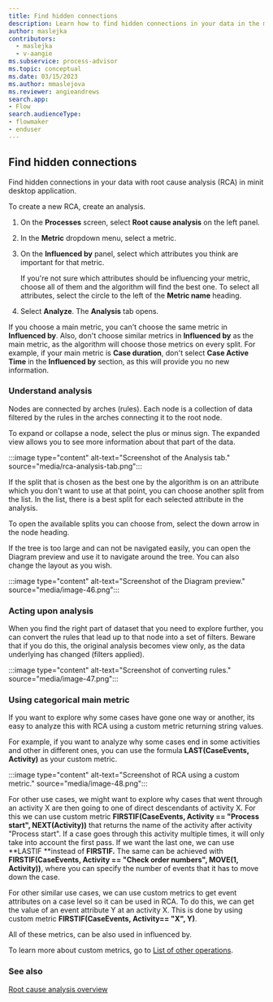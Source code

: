 ```yaml
---
title: Find hidden connections
description: Learn how to find hidden connections in your data in the minit desktop application.
author: maslejka
contributors:
  - maslejka
  - v-aangie
ms.subservice: process-advisor
ms.topic: conceptual
ms.date: 03/15/2023
ms.author: mmaslejova
ms.reviewer: angieandrews
search.app:
- Flow
search.audienceType:
- flowmaker
- enduser
---
```


## Find hidden connections

Find hidden connections in your data with root cause analysis (RCA) in minit desktop application.

To create a new RCA, create an analysis.

1. On the **Processes** screen, select **Root cause analysis** on the left panel.

1. In the **Metric** dropdown menu, select a metric.

1. On the **Influenced by** panel, select which attributes you think are important for that metric.

   If you're not sure which attributes should be influencing your metric, choose all of them and the algorithm will find the best one. To select all attributes, select the circle to the left of the **Metric name** heading.

1. Select **Analyze**. The **Analysis** tab opens.

If you choose a main metric, you can't choose the same metric in **Influenced by**. Also, don't choose similar metrics in **Influenced by** as the main metric, as the algorithm will choose those metrics on every split. For example, if your main metric is **Case duration**, don't select **Case Active Time** in the **Influenced by** section, as this will provide you no new information.

### **Understand analysis**

Nodes are connected by arches (rules). Each node is a collection of data filtered by the rules in the arches connecting it to the root node.

To expand or collapse a node, select the plus or minus sign. The expanded view allows you to see more information about that part of the data.

:::image type="content" alt-text="Screenshot of the Analysis tab." source="media/rca-analysis-tab.png":::

If the split that is chosen as the best one by the algorithm is on an attribute which you don't want to use at that point, you can choose another split from the list. In the list, there is a best split for each selected attribute in the analysis.

To open the available splits you can choose from, select the down arrow in the node heading.




If the tree is too large and can not be navigated easily, you can open the Diagram preview and use it to navigate around the tree. You can also change the layout as you wish.

:::image type="content" alt-text="Screenshot of the Diagram preview." source="media/image-46.png":::

### **Acting upon analysis**

When you find the right part of dataset that you need to explore further, you can convert the rules that lead up to that node into a set of filters. Beware that if you do this, the original analysis becomes view only, as the data underlying has changed (filters applied).

:::image type="content" alt-text="Screenshot of converting rules." source="media/image-47.png":::

### Using categorical main metric

If you want to explore why some cases have gone one way or another, its easy to analyze this with RCA using a custom metric returning string values.

For example, if you want to analyze why some cases end in some activities and other in different ones, you can use the formula **LAST(CaseEvents, Activity)** as your custom metric.

:::image type="content" alt-text="Screenshot of RCA using a custom metric." source="media/image-48.png":::

For other use cases, we might want to explore why cases that went through an activity X are then going to one of direct descendants of activity X. For this we can use custom metric **FIRSTIF(CaseEvents, Activity == "Process start", NEXT(Activity))** that returns the name of the activity after activity "Process start". If a case goes through this activity multiple times, it will only take into account the first pass. If we want the last one, we can use **LASTIF **instead of **FIRSTIF.**
The same can be achieved with **FIRSTIF(CaseEvents, Activity == "Check order numbers", MOVE(1, Activity))**, where you can specify the number of events that it has to move down the case.

For other similar use cases, we can use custom metrics to get event attributes on a case level so it can be used in RCA. To do this, we can get the value of an event attribute Y at an activity X. This is done by using custom metric **FIRSTIF(CaseEvents, Activity== "X", Y)**.

All of these metrics, can be also used in influenced by.

To learn more about custom metrics, go to [List of other operations](other-operations.md).

### See also

[Root cause analysis overview](root-cause-analysis-overview.md)